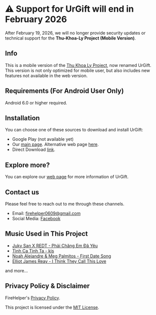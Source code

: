# ⚠️ Support for UrGift will end in February 2026

After February 19, 2026, we will no longer provide security updates or technical support for the **Thu-Khoa-Ly Project (Mobile Version)**.

## Info
This is a mobile version of the [Thu Khoa Ly Project](https://github.com/DatIT-026/thu-khoa-ly), now renamed UrGift. This version is not only optimized for mobile user, but also includes new features not available in the web version.

## Requirements (For Android User Only)
Android 6.0 or higher required.

## Installation
You can choose one of these sources to download and install UrGift:

- Google Play (not available yet)
- Our [main page](https://datit-026.github.io/dattos-archive/archiver/urgift/). Alternative web page [here](https://datit-026.github.io/DatIT/Blog/2025/urgift-app/urgift).
- Direct Download [link](https://datit-026.github.io/DatIT/Blog/2025/urgift-app/UrGift.apk).


## Explore more?
You can explore our [web page](https://datit-026.github.io/dattos-archive/ardchiver/urgift/) for more information of UrGift.

## Contact us
Please feel free to reach out to me through these channels.

- Email: firehelper0609@gmail.com
- Social Media: [Facebook](https://www.facebook.com/hanguyentiendat2006)

## Music Used in This Project
- [Juky San X REDT - Phải Chăng Em Đã Yêu](https://www.youtube.com/watch?v=O81_4VAson4)
- [Tình Ca Tình Ta - kis](https://www.youtube.com/watch?v=R0jbjEX0dBY)
- [Noah Alejandre & Meg Palmitos - First Date Song](https://www.youtube.com/watch?v=oAW0ZmBMSoA)
- [Elliot James Reay - I Think They Call This Love](https://www.youtube.com/watch?v=e1mOmdykmwI)    

and more...

## Privacy Policy & Disclaimer
FireHelper's [Privacy Policy](https://datit-026.github.io/dattos-archive/privacy/).

This project is licensed under the [MIT License](LICENSE).
